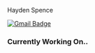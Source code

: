 Hayden Spence

[![Gmail Badge](https://img.shields.io/badge/Gmail-D14836?style=for-the-badge&logo=gmail&logoColor=white)](mailto:contact@haydenspence.com)

### Currently Working On..

